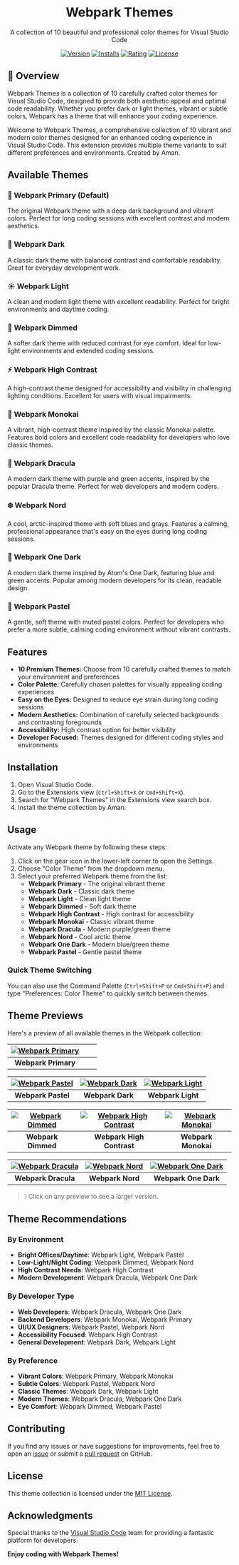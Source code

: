 <div align="center">
  <h1>Webpark Themes</h1>
  <p>A collection of 10 beautiful and professional color themes for Visual Studio Code</p>
  
  [![Version](https://img.shields.io/visual-studio-marketplace/v/veliessa.webpark?style=for-the-badge&color=blue)](https://marketplace.visualstudio.com/items?itemName=veliessa.webpark)
  [![Installs](https://img.shields.io/visual-studio-marketplace/i/veliessa.webpark?style=for-the-badge)](https://marketplace.visualstudio.com/items?itemName=veliessa.webpark)
  [![Rating](https://img.shields.io/visual-studio-marketplace/r/veliessa.webpark?style=for-the-badge)](https://marketplace.visualstudio.com/items?itemName=veliessa.webpark)
  [![License](https://img.shields.io/badge/License-MIT-blue.svg?style=for-the-badge)](LICENSE)
</div>

## 🌟 Overview

Webpark Themes is a collection of 10 carefully crafted color themes for Visual Studio Code, designed to provide both aesthetic appeal and optimal code readability. Whether you prefer dark or light themes, vibrant or subtle colors, Webpark has a theme that will enhance your coding experience.

Welcome to Webpark Themes, a comprehensive collection of 10 vibrant and modern color themes designed for an enhanced coding experience in Visual Studio Code. This extension provides multiple theme variants to suit different preferences and environments. Created by Aman.

## Available Themes

### 🌟 Webpark Primary (Default)
The original Webpark theme with a deep dark background and vibrant colors. Perfect for long coding sessions with excellent contrast and modern aesthetics.

### 🌙 Webpark Dark
A classic dark theme with balanced contrast and comfortable readability. Great for everyday development work.

### ☀️ Webpark Light
A clean and modern light theme with excellent readability. Perfect for bright environments and daytime coding.

### 🌆 Webpark Dimmed
A softer dark theme with reduced contrast for eye comfort. Ideal for low-light environments and extended coding sessions.

### ⚡ Webpark High Contrast
A high-contrast theme designed for accessibility and visibility in challenging lighting conditions. Excellent for users with visual impairments.

### 🎨 Webpark Monokai
A vibrant, high-contrast theme inspired by the classic Monokai palette. Features bold colors and excellent code readability for developers who love classic themes.

### 🧛 Webpark Dracula
A modern dark theme with purple and green accents, inspired by the popular Dracula theme. Perfect for web developers and modern coders.

### ❄️ Webpark Nord
A cool, arctic-inspired theme with soft blues and grays. Features a calming, professional appearance that's easy on the eyes during long coding sessions.

### 🌙 Webpark One Dark
A modern dark theme inspired by Atom's One Dark, featuring blue and green accents. Popular among modern developers for its clean, readable design.

### 🌸 Webpark Pastel
A gentle, soft theme with muted pastel colors. Perfect for developers who prefer a more subtle, calming coding environment without vibrant contrasts.

## Features

- **10 Premium Themes:** Choose from 10 carefully crafted themes to match your environment and preferences
- **Color Palette:** Carefully chosen palettes for visually appealing coding experiences
- **Easy on the Eyes:** Designed to reduce eye strain during long coding sessions
- **Modern Aesthetics:** Combination of carefully selected backgrounds and contrasting foregrounds
- **Accessibility:** High contrast option for better visibility
- **Developer Focused:** Themes designed for different coding styles and environments

## Installation

1. Open Visual Studio Code.
2. Go to the Extensions view (`Ctrl+Shift+X` or `Cmd+Shift+X`).
3. Search for "Webpark Themes" in the Extensions view search box.
4. Install the theme collection by Aman.

## Usage

Activate any Webpark theme by following these steps:

1. Click on the gear icon in the lower-left corner to open the Settings.
2. Choose "Color Theme" from the dropdown menu.
3. Select your preferred Webpark theme from the list:
   - **Webpark Primary** - The original vibrant theme
   - **Webpark Dark** - Classic dark theme
   - **Webpark Light** - Clean light theme
   - **Webpark Dimmed** - Soft dark theme
   - **Webpark High Contrast** - High contrast for accessibility
   - **Webpark Monokai** - Classic vibrant theme
   - **Webpark Dracula** - Modern purple/green theme
   - **Webpark Nord** - Cool arctic theme
   - **Webpark One Dark** - Modern blue/green theme
   - **Webpark Pastel** - Gentle pastel theme

### Quick Theme Switching
You can also use the Command Palette (`Ctrl+Shift+P` or `Cmd+Shift+P`) and type "Preferences: Color Theme" to quickly switch between themes.

## Theme Previews

Here's a preview of all available themes in the Webpark collection:

<div align="center">

| [![Webpark Primary](./images/webpark_primary.png)](./images/webpark_primary.png) | | |
|:---:|:---:|:---:|
| **Webpark Primary** | | |


| [![Webpark Pastel](./images/webpark_pastel.png)](./images/webpark_pastel.png) | [![Webpark Dark](./images/webpark_dark.png)](./images/webpark_dark.png) | [![Webpark Light](./images/webpark_light.png)](./images/webpark_light.png) |
|:---:|:---:|:---:|
| **Webpark Pastel** | **Webpark Dark** | **Webpark Light** |

| [![Webpark Dimmed](./images/webpark_dimmed.png)](./images/webpark_dimmed.png) | [![Webpark High Contrast](./images/webpark_high_contrast.png)](./images/webpark_high_contrast.png) | [![Webpark Monokai](./images/webpark_monokai.png)](./images/webpark_monokai.png) |
|:---:|:---:|:---:|
| **Webpark Dimmed** | **Webpark High Contrast** | **Webpark Monokai** |

| [![Webpark Dracula](./images/webpark_dracula.png)](./images/webpark_dracula.png) | [![Webpark Nord](./images/webpark_nord.png)](./images/webpark_nord.png) | [![Webpark One Dark](./images/webpark_one_dark.png)](./images/webpark_one_dark.png) |
|:---:|:---:|:---:|
| **Webpark Dracula** | **Webpark Nord** | **Webpark One Dark** |


</div>

> ℹ️ Click on any preview to see a larger version.


## Theme Recommendations

### By Environment
- **Bright Offices/Daytime**: Webpark Light, Webpark Pastel
- **Low-Light/Night Coding**: Webpark Dimmed, Webpark Nord
- **High Contrast Needs**: Webpark High Contrast
- **Modern Development**: Webpark Dracula, Webpark One Dark

### By Developer Type
- **Web Developers**: Webpark Dracula, Webpark One Dark
- **Backend Developers**: Webpark Monokai, Webpark Primary
- **UI/UX Designers**: Webpark Pastel, Webpark Nord
- **Accessibility Focused**: Webpark High Contrast
- **General Development**: Webpark Dark, Webpark Light

### By Preference
- **Vibrant Colors**: Webpark Primary, Webpark Monokai
- **Subtle Colors**: Webpark Pastel, Webpark Nord
- **Classic Themes**: Webpark Dark, Webpark Light
- **Modern Themes**: Webpark Dracula, Webpark One Dark
- **Eye Comfort**: Webpark Dimmed, Webpark Pastel

## Contributing

If you find any issues or have suggestions for improvements, feel free to open an [issue](https://github.com/amanjanaagal/webpark.git) or submit a [pull request](https://github.com/amanjanaagal/webpark.git) on GitHub.

## License

This theme collection is licensed under the [MIT License](LICENSE).

## Acknowledgments

Special thanks to the [Visual Studio Code](https://code.visualstudio.com/) team for providing a fantastic platform for developers.

**Enjoy coding with Webpark Themes!**
